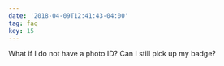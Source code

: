 ```yaml
---
date: '2018-04-09T12:41:43-04:00'
tag: faq
key: 15
---
```

What if I do not have a photo ID? Can I still pick up my badge?
